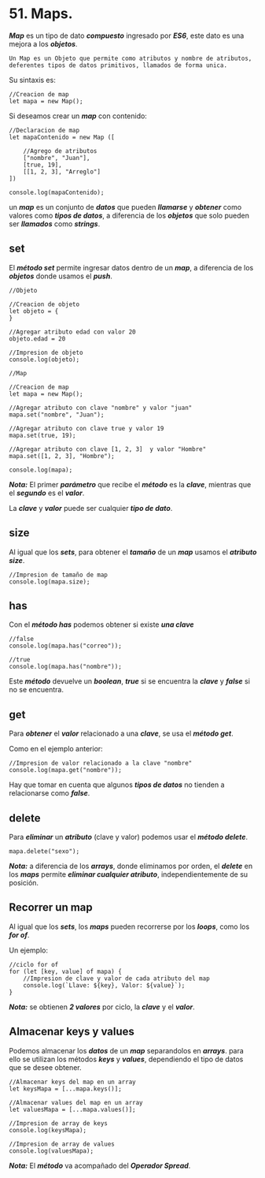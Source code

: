 
# 51. Maps.

***Map*** es un tipo de dato ***compuesto*** ingresado por ***ES6***, este dato es una mejora a los ***objetos***.

	Un Map es un Objeto que permite como atributos y nombre de atributos, deferentes tipos de datos primitivos, llamados de forma unica.

Su sintaxis es:

~~~
//Creacion de map 
let mapa = new Map();
~~~

Si deseamos crear un ***map*** con contenido:

~~~
//Declaracion de map
let mapaContenido = new Map ([

	//Agrego de atributos
	["nombre", "Juan"],
	[true, 19],
	[[1, 2, 3], "Arreglo"]
])

console.log(mapaContenido);
~~~

un ***map*** es un conjunto de ***datos*** que pueden ***llamarse*** y ***obtener*** como valores como ***tipos de datos***, a diferencia de los ***objetos*** que solo pueden ser ***llamados*** como ***strings***.

## set

El ***método set*** permite ingresar datos dentro de un ***map***, a diferencia de los ***objetos*** donde usamos el ***push***.

~~~
//Objeto

//Creacion de objeto
let objeto = {
}

//Agregar atributo edad con valor 20
objeto.edad = 20

//Impresion de objeto
console.log(objeto);

//Map

//Creacion de map
let mapa = new Map();

//Agregar atributo con clave "nombre" y valor "juan"
mapa.set("nombre", "Juan");

//Agregar atributo con clave true y valor 19
mapa.set(true, 19);

//Agregar atributo con clave [1, 2, 3]  y valor "Hombre"
mapa.set([1, 2, 3], "Hombre");

console.log(mapa);
~~~

***Nota:*** El primer ***parámetro*** que recibe el ***método*** es la ***clave***, mientras que el ***segundo*** es el ***valor***.

La ***clave*** y ***valor*** puede ser cualquier ***tipo de dato***.

## size

Al igual que los ***sets***, para obtener el ***tamaño*** de un ***map*** usamos el ***atributo size***.

~~~
//Impresion de tamaño de map
console.log(mapa.size);
~~~

## has

Con el ***método has*** podemos obtener si existe ***una clave***

~~~
//false
console.log(mapa.has("correo"));

//true
console.log(mapa.has("nombre"));
~~~

Este ***método*** devuelve un ***boolean***, ***true*** si se encuentra la ***clave*** y ***false*** si no se encuentra.

## get

Para ***obtener*** el ***valor*** relacionado a una ***clave***, se usa el ***método get***.

Como en el ejemplo anterior:

~~~
//Impresion de valor relacionado a la clave "nombre"
console.log(mapa.get("nombre"));
~~~

Hay que tomar en cuenta que algunos ***tipos de datos*** no tienden a relacionarse como ***false***.

## delete

Para ***eliminar*** un ***atributo*** (clave y valor) podemos usar el ***método delete***. 

~~~
mapa.delete("sexo");
~~~

***Nota:*** a diferencia de los ***arrays***, donde eliminamos por orden, el ***delete*** en los ***maps*** permite ***eliminar cualquier atributo***, independientemente de su posición.

## Recorrer un map

Al igual que los ***sets***, los ***maps*** pueden recorrerse por los ***loops***, como los ***for of***.

Un ejemplo:

~~~
//ciclo for of
for (let [key, value] of mapa) {
	//Impresion de clave y valor de cada atributo del map
	console.log(`Llave: ${key}, Valor: ${value}`);
}
~~~

***Nota:*** se obtienen ***2 valores*** por ciclo, la ***clave*** y el ***valor***.

## Almacenar keys y values

Podemos almacenar los ***datos*** de un ***map*** separandolos en ***arrays***. para ello se utilizan los métodos ***keys*** y ***values***, dependiendo el tipo de datos que se desee obtener.

~~~
//Almacenar keys del map en un array
let keysMapa = [...mapa.keys()];

//Almacenar values del map en un array
let valuesMapa = [...mapa.values()];

//Impresion de array de keys
console.log(keysMapa);

//Impresion de array de values
console.log(valuesMapa);
~~~

***Nota:*** El ***método*** va acompañado del ***Operador Spread***.